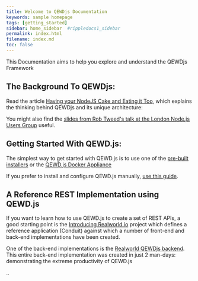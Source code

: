 ```yaml
---
title: Welcome to QEWDjs Documentation
keywords: sample homepage
tags: [getting_started]
sidebar: home_sidebar  #rippledocs1_sidebar
permalink: index.html
filename: index.md
toc: false
---
```


This Documentation aims to help you explore and understand the QEWDjs Framework 
 

## The Background To QEWDjs:

Read the article [Having your NodeJS Cake and Eating it Too](https://robtweed.wordpress.com/2017/04/18/having-your-node-js-cake-and-eating-it-too/), which explains the thinking behind QEWDjs and its unique architecture:

You might also find the [slides from Rob Tweed's talk at the London Node.js Users Group](https://www.slideshare.net/robtweed/lnug-having-your-nodejs-cake-and-eating-it-too) useful.


## Getting Started With QEWD.js:

The simplest way to get started with QEWD.js is to use one of the 
  [pre-built installers](https://github.com/robtweed/qewd/tree/master/installers) or the
  [QEWD.js Docker Appliance](https://www.slideshare.net/robtweed/ewd-3-training-course-part-42-the-qewd-docker-appliance)

If you prefer to install and configure QEWD.js manually, [use this guide](https://www.slideshare.net/robtweed/installing-configuring-ewdxpress).

## A Reference REST Implementation using QEWD.js

If you want to learn how to use QEWD.js to create a set of REST APIs, a good starting point is the [Introducing Realworld.io](https://medium.com/@ericsimons/introducing-realworld-6016654d36b5) project which defines a reference application 
(Conduit) against which a number of front-end and back-end implementations have been created.

One of the back-end implementations is the [Realworld QEWDjs backend](https://github.com/gothinkster/QEWD-realworld-example-app).  This entire back-end implementation was created in just 2 man-days: demonstrating the extreme productivity of QEWD.js



..
